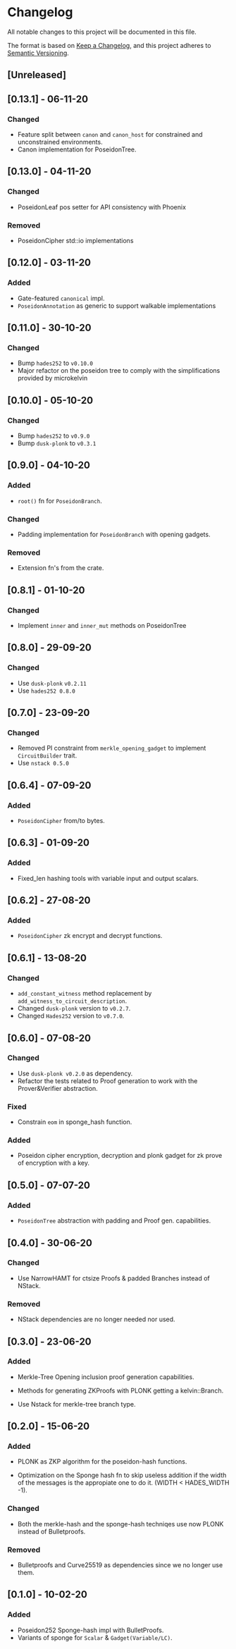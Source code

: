 # Changelog

All notable changes to this project will be documented in this file.

The format is based on [Keep a Changelog](https://keepachangelog.com/en/1.0.0/),
and this project adheres to [Semantic Versioning](https://semver.org/spec/v2.0.0.html).

## [Unreleased]

## [0.13.1] - 06-11-20
### Changed
- Feature split between `canon` and `canon_host` for constrained and unconstrained environments.
- Canon implementation for PoseidonTree.

## [0.13.0] - 04-11-20
### Changed
- PoseidonLeaf pos setter for API consistency with Phoenix

### Removed
- PoseidonCipher std::io implementations

## [0.12.0] - 03-11-20
### Added
- Gate-featured `canonical` impl.
- `PoseidonAnnotation` as generic to support walkable implementations

## [0.11.0] - 30-10-20
### Changed
- Bump `hades252` to `v0.10.0`
- Major refactor on the poseidon tree to comply with the simplifications provided by microkelvin

## [0.10.0] - 05-10-20
### Changed
- Bump `hades252` to `v0.9.0`
- Bump `dusk-plonk` to `v0.3.1`

## [0.9.0] - 04-10-20
### Added
- `root()` fn for `PoseidonBranch`.

### Changed
- Padding implementation for `PoseidonBranch` with opening gadgets.

### Removed
- Extension fn's from the crate.

## [0.8.1] - 01-10-20
### Changed
- Implement `inner` and `inner_mut` methods on PoseidonTree

## [0.8.0] - 29-09-20
### Changed
- Use `dusk-plonk` `v0.2.11`
- Use `hades252 0.8.0`

## [0.7.0] - 23-09-20
### Changed
- Removed PI constraint from `merkle_opening_gadget` to implement
`CircuitBuilder` trait.
- Use `nstack 0.5.0`

## [0.6.4] - 07-09-20
### Added
- `PoseidonCipher` from/to bytes.

## [0.6.3] - 01-09-20
### Added
- Fixed_len hashing tools with variable input and output scalars.

## [0.6.2] - 27-08-20
### Added
- `PoseidonCipher` zk encrypt and decrypt functions.

## [0.6.1] - 13-08-20
### Changed
- `add_constant_witness` method replacement by `add_witness_to_circuit_description`.
- Changed `dusk-plonk` version to `v0.2.7`.
- Changed `Hades252` version to `v0.7.0`.

## [0.6.0] - 07-08-20
### Changed
- Use `dusk-plonk v0.2.0` as dependency.
- Refactor the tests related to Proof generation to work with the Prover&Verifier abstraction.

### Fixed
- Constrain `eom` in sponge_hash function.

### Added
- Poseidon cipher encryption, decryption and plonk gadget for zk prove of encryption with a key.


## [0.5.0] - 07-07-20
### Added

- `PoseidonTree` abstraction with padding and Proof gen. capabilities.


## [0.4.0] - 30-06-20
### Changed

- Use NarrowHAMT for ctsize Proofs & padded Branches instead of NStack.

### Removed

- NStack dependencies are no longer needed nor used.


## [0.3.0] - 23-06-20
### Added

- Merkle-Tree Opening inclusion proof generation capabilities.

- Methods for generating ZKProofs with PLONK
getting a kelvin::Branch.

- Use Nstack for merkle-tree branch type.


## [0.2.0] - 15-06-20
### Added

- PLONK as ZKP algorithm for the poseidon-hash
functions.

- Optimization on the Sponge hash fn to skip useless addition if the width of the messages is the appropiate one to do it. (WIDTH < HADES_WIDTH -1).

### Changed
- Both the merkle-hash and the sponge-hash techniqes use now PLONK instead of Bulletproofs.

### Removed
- Bulletproofs and Curve25519 as dependencies since we no longer use them.


## [0.1.0] - 10-02-20
### Added

- Poseidon252 Sponge-hash impl with BulletProofs.
- Variants of sponge for `Scalar` & `Gadget(Variable/LC)`.
